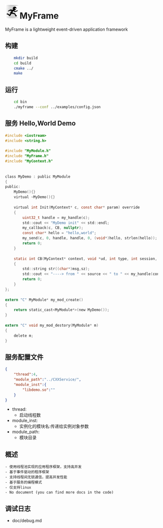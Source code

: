# ![run](https://github.com/lkpworkspace/demo/blob/master/pics/icon3.png)MyFrame

MyFrame is a lightweight event-driven application framework
	
## 构建

```sh
	mkdir build
	cd build
	cmake ../
	make
```

## 运行

```sh
	cd bin
	./myframe --conf ../examples/config.json
```

## 服务 Hello,World Demo

```c
#include <iostream>
#include <string.h>

#include "MyModule.h"
#include "MyFrame.h"
#include "MyContext.h"


class MyDemo : public MyModule
{
public:
    MyDemo(){}
    virtual ~MyDemo(){}

    virtual int Init(MyContext* c, const char* param) override
    {
        uint32_t handle = my_handle(c);
        std::cout << "MyDemo init" << std::endl;
        my_callback(c, CB, nullptr);
        const char* hello = "hello,world";
        my_send(c, 0, handle, handle, 0, (void*)hello, strlen(hello));
        return 0;
    }

    static int CB(MyContext* context, void *ud, int type, int session, uint32_t source , const void *msg, size_t sz)
    {
        std::string str((char*)msg,sz);
        std::cout << "----> from " << source << " to " << my_handle(context) << ": " << str << std::endl;
        return 0;
    }
};

extern "C" MyModule* my_mod_create()
{
    return static_cast<MyModule*>(new MyDemo());
}

extern "C" void my_mod_destory(MyModule* m)
{
    delete m;
}


```

## 服务配置文件
```json
{
    "thread":4,
    "module_path":"../CXXService/",
    "module_inst":{
        "libdemo.so":""
    }
}

```
- thread:
    - 启动线程数
- module_inst:
    - 实例化的模块名:传递给实例对象参数
- module_path:
    - 模块目录

## 概述
	- 使用线程池实现的应用程序框架，支持高并发
	- 基于事件驱动的程序框架
	- 支持线程间无锁通信，提高并发性能
    - 基于服务的编程模式
    - 仅支持linux
	- No document (you can find more docs in the code)

## 调试日志
* doc/debug.md
